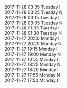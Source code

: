 2017-11-28 03:35 Tuesday  I  
2017-11-28 03:25 Tuesday  N  
2017-11-28 03:15 Tuesday  I  
2017-11-28 03:05 Tuesday  N  
2017-11-28 01:35 Tuesday  I  
2017-11-28 01:30 Tuesday  N  
2017-11-27 20:50 Monday  I  
2017-11-27 20:20 Monday  N  
2017-11-27 19:15 Monday  I  
2017-11-27 19:00 Monday  N  
2017-11-27 18:55 Monday  I  
2017-11-27 18:25 Monday  N  
2017-11-27 18:20 Monday  I  
2017-11-27 17:55 Monday  N  
2017-11-27 17:50 Monday  I  
